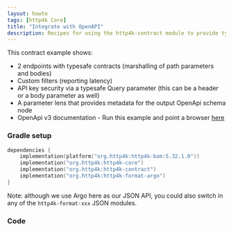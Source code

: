 ```yaml
---
layout: howto
tags: [http4k Core]
title: "Integrate with OpenAPI"
description: Recipes for using the http4k-contract module to provide typesafe endpoints with automatically generated OpenAPI documentation
---
```

This contract example shows:

- 2 endpoints with typesafe contracts (marshalling of path parameters and bodies)
- Custom filters (reporting latency)
- API key security via a typesafe Query parameter (this can be a header or a body parameter as well)
- A parameter lens that provides metadata for the output OpenApi schema node
- OpenApi v3 documentation - Run this example and point a browser [here](https://http4k.org/openapi3?url=http%3A%2F%2Flocalhost%3A8000%2Fcontext%2Fdocs%2Fopenapi.json)

### Gradle setup

```kotlin
dependencies {
    implementation(platform("org.http4k:http4k-bom:5.32.1.0"))
    implementation("org.http4k:http4k-core")
    implementation("org.http4k:http4k-contract")
    implementation("org.http4k:http4k-format-argo")
}
```

Note: although we use Argo here as our JSON API, you could also switch in any of the `http4k-format-xxx` JSON modules. 

### Code [<img class="octocat"/>](https://github.com/http4k/http4k/blob/master/src/docs/howto/integrate_with_openapi/example.kt)

<script src="https://gist-it.appspot.com/https://github.com/http4k/http4k/blob/master/src/docs/howto/integrate_with_openapi/example.kt"></script>
